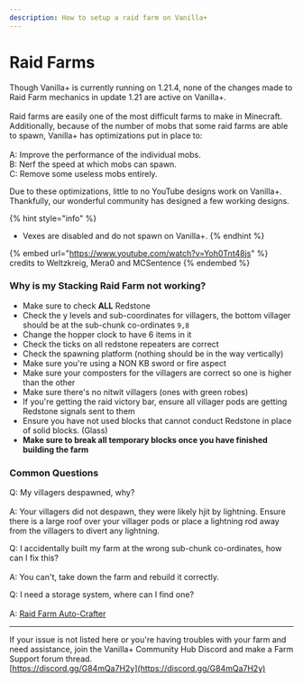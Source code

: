 ```yaml
---
description: How to setup a raid farm on Vanilla+
---
```


# Raid Farms

Though Vanilla+ is currently running on 1.21.4, none of the changes made to Raid Farm mechanics in update 1.21 are active on Vanilla+.\
\
Raid farms are easily one of the most difficult farms to make in Minecraft. Additionally, because of the number of mobs that some raid farms are able to spawn, Vanilla+ has optimizations put in place to:\
\
A: Improve the performance of the individual mobs.\
B: Nerf the speed at which mobs can spawn.\
C: Remove some useless mobs entirely.

Due to these optimizations, little to no YouTube designs work on Vanilla+.\
Thankfully, our wonderful community has designed a few working designs.

{% hint style="info" %}
* Vexes are disabled and do not spawn on Vanilla+.
{% endhint %}

{% embed url="https://www.youtube.com/watch?v=Yoh0Tnt48js" %}
credits to Weltzkreig, Mera0 and MCSentence
{% endembed %}

### Why is my Stacking Raid Farm not working?

* Make sure to check **ALL** Redstone
* Check the y levels and sub-coordinates for villagers, the bottom villager should be at the sub-chunk co-ordinates `9,8`
* Change the hopper clock to have 6 items in it
* Check the ticks on all redstone repeaters are correct
* Check the spawning platform (nothing should be in the way vertically)
* Make sure you're using a NON KB sword or fire aspect
* Make sure your composters for the villagers are correct so one is higher than the other
* Make sure there's no nitwit villagers (ones with green robes)
* If you're getting the raid victory bar, ensure all villager pods are getting Redstone signals sent to them
* Ensure you have not used blocks that cannot conduct Redstone in place of solid blocks. (Glass)
* **Make sure to break all temporary blocks once you have finished building the farm**

### Common Questions

Q: My villagers despawned, why?\
\
A: Your villagers did not despawn, they were likely hjit by lightning. Ensure there is a large roof over  your villager pods or place a lightning rod away from the villagers to divert any lightning.



Q: I accidentally built my farm at the wrong sub-chunk co-ordinates, how can I fix this?\
\
A: You can't, take down the farm and rebuild it correctly.



Q: I need a storage system, where can I find one?\
\
A: [Raid Farm Auto-Crafter](../raid-farm-auto-crafter.md)

***

If your issue is not listed here or you're having troubles with your farm and need assistance, join the Vanilla+ Community Hub Discord and make a Farm Support forum thread.\
[https://discord.gg/G84mQa7H2y](https://discord.gg/G84mQa7H2y)
